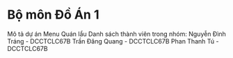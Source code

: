 # Bộ môn Đồ Án 1
Mô tả dự án Menu Quán lẩu
Danh sách thành viên trong nhóm:
Nguyễn Đình Tráng - DCCTCLC67B
Trần Đăng Quang - DCCTCLC67B
Phan Thanh Tú - DCCTCLC67B
